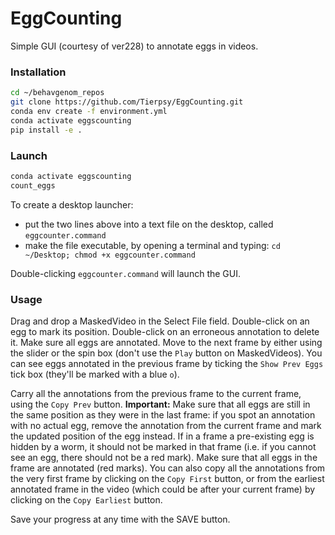 # EggCounting

Simple GUI (courtesy of ver228) to annotate eggs in videos.

### Installation
``` bash
cd ~/behavgenom_repos
git clone https://github.com/Tierpsy/EggCounting.git
conda env create -f environment.yml
conda activate eggscounting
pip install -e .
```

### Launch
```bash
conda activate eggscounting
count_eggs
```
To create a desktop launcher:
* put the two lines above into a text file on the desktop, called `eggcounter.command`
* make the file executable, by opening a terminal and typing: `cd ~/Desktop; chmod +x eggcounter.command`

Double-clicking `eggcounter.command` will launch the GUI.

### Usage
Drag and drop a MaskedVideo in the Select File field.
Double-click on an egg to mark its position.
Double-click on an erroneous annotation to delete it.
Make sure all eggs are annotated.
Move to the next frame by either using the slider or the spin box (don't use the `Play` button on MaskedVideos).
You can see eggs annotated in the previous frame by ticking the `Show Prev Eggs` tick box (they'll be marked with a blue `o`).

Carry all the annotations from the previous frame to the current frame, using the `Copy Prev` button.
**Important:** Make sure that all eggs are still in the same position as they were in the last frame: if you spot an annotation with no actual egg, remove the annotation from the current frame and mark the updated position of the egg instead. If in a frame a pre-existing egg is hidden by a worm, it should not be marked in that frame (i.e. if you cannot see an egg, there should not be a red mark).
Make sure that all eggs in the frame are annotated (red marks).
You can also copy all the annotations from the very first frame by clicking on the `Copy First` button, or from the earliest annotated frame in the video (which could be after your current frame) by clicking on the `Copy Earliest` button.

Save your progress at any time with the SAVE button.
